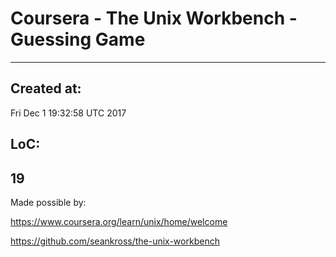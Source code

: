 # Coursera - The Unix Workbench - Guessing Game
------


## Created at: 
Fri Dec  1 19:32:58 UTC 2017

## LoC: 
19
------

Made possible by: 

https://www.coursera.org/learn/unix/home/welcome

https://github.com/seankross/the-unix-workbench

